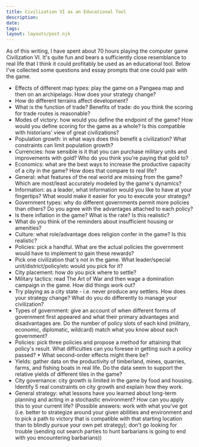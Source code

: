 ```yaml
---
title: Civilization VI as an Educational Tool
description: 
date: 
tags:
layout: layouts/post.njk
---
```


As of this writing, I have spent about 70 hours playing the computer game Civilization VI. It's quite fun and bears a sufficiently close resemblance to real life that I think it could profitably be used as an educational tool. Below I've collected some questions and essay prompts that one could pair with the game. 

* Effects of different map types: play the game on a Pangaea map and then on an archipelago. How does your strategy change? 
* How do different terrains affect development?
* What is the function of trade? Benefits of trade: do you think the scoring for trade routes is reasonable?
* Modes of victory: how would you define the endpoint of the game? How would you define scoring for the game as a whole? Is this compatible with historians' view of great civilizations?
* Population growth: in what ways does this benefit a civilization? What constraints can limit population growth?
* Currencies: how sensible is it that you can purchase military units and improvements with gold? Who do you think you're paying that gold to?
* Economics: what are the best ways to increase the productive capacity of a city in the game? How does that compare to real life?
* General: what features of the real world are missing from the game? Which are most/least accurately modeled by the game's dynamics?
* Information: as a leader, what information would you like to have at your fingertips? What would make it easier for you to execute your strategy?
* Government types: why do different governments permit more policies than others? Do you agree with the advantages attached to each policy?
* Is there inflation in the game? What is the rate? Is this realistic?
* What do you think of the reminders about insufficient housing or amenities?
* Culture: what role/advantage does religion confer in the game? Is this realistic?
* Policies: pick a handful. What are the actual policies the government would have to implement to gain these rewards?
* Pick one civilization that's not in the game. What leader/special unit/district/policy/etc would you pick for it?
* City placement: how do you pick where to settle? 
* Military tactics: read The Art of War and then wage a domination campaign in the game. How did things work out?
* Try playing as a city state - i.e. never produce any settlers. How does your strategy change? What do you do differently to manage your civilization?
* Types of government: give an account of when different forms of government first appeared and what their primary advantages and disadvantages are. Do the number of policy slots of each kind (military, economic, diplomatic, wildcard) match what you know about each government?
* Policies: pick three policies and propose a method for attaining that policy's result. What difficulties can you foresee in getting such a policy passed? * What second-order effects might there be?
* Yields: gather data on the productivity of timberland, mines, quarries, farms, and fishing boats in real life. Do the data seem to support the relative yields of different tiles in the game?
* City governance: city growth is limited in the game by food and housing. Identify 5 real constraints on city growth and explain how they work.
* General strategy: what lessons have you learned about long-term planning and acting in a stochastic environment? How can you apply this to your current life? (Possible answers: work with what you've got (i.e. better to strategize around your given abilities and environment and to pick a path to victory that is compatible with that starting location than to blindly pursue your own pet strategy); don't go looking for trouble (sending out search parties to hunt barbarians is going to end with you encountering barbarians))
